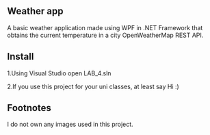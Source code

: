 ## Weather app

A basic weather application made using WPF in .NET Framework that obtains the current temperature in a city OpenWeatherMap REST API.

## Install

1.Using Visual Studio open LAB_4.sln

2.If you use this project for your uni classes, at least say Hi :)

## Footnotes

I do not own any images used in this project.


